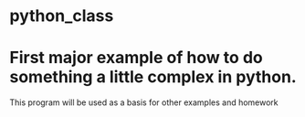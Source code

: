 # python_class
# First major example of how to do something a little complex in python.
This program will be used as a basis for other examples and homework
